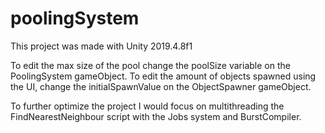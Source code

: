 # poolingSystem

This project was made with Unity 2019.4.8f1

To edit the max size of the pool change the poolSize variable on the PoolingSystem gameObject.
To edit the amount of objects spawned using the UI, change the initialSpawnValue on the ObjectSpawner gameObject.

To further optimize the project I would focus on multithreading the FindNearestNeighbour script with the Jobs system and BurstCompiler.
 
